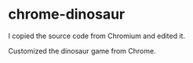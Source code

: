 # chrome-dinosaur
I copied the source code from Chromium and edited it.

Customized the dinosaur game from Chrome.
